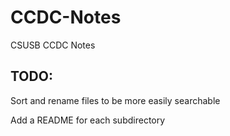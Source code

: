 # CCDC-Notes
CSUSB CCDC Notes

## TODO:
Sort and rename files to be more easily searchable

Add a README for each subdirectory

